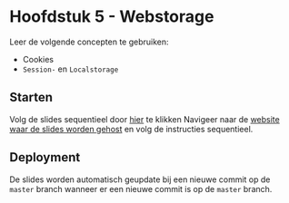 # Hoofdstuk 5 - Webstorage
Leer de volgende concepten te gebruiken:
- Cookies
- `Session-` en `Localstorage`

## Starten
Volg de slides sequentieel door [hier]() te klikken
Navigeer naar de [website waar de slides worden gehost](https://web-ii.github.io/05slStorage) en volg de instructies sequentieel.

## Deployment
De slides worden automatisch geupdate bij een nieuwe commit op de `master` branch  wanneer er een nieuwe commit is op de `master` branch.
